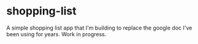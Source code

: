 # shopping-list
A simple shopping list app that I'm building to replace the google doc I've been using for years. Work in progress.

